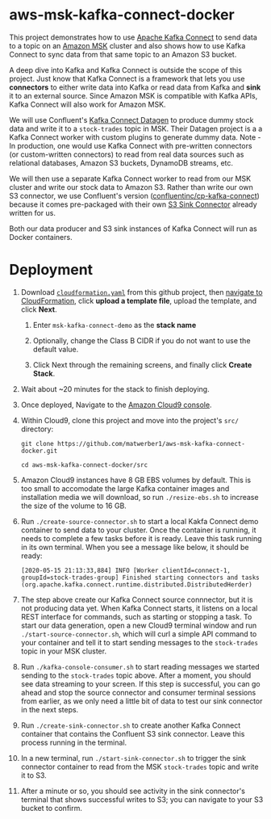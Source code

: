 # aws-msk-kafka-connect-docker

This project demonstrates how to use [Apache Kafka Connect](https://kafka.apache.org/documentation/#connect) to send data to a topic on an [Amazon MSK](https://aws.amazon.com/msk/) cluster and also shows how to use Kafka Connect to sync data from that same topic to an Amazon S3 bucket. 

A deep dive into Kafka and Kafka Connect is outside the scope of this project. Just know that Kafka Connect is a framework that lets you use **connectors** to either write data into Kafka or read data from Kafka and **sink** it to an external source. Since Amazon MSK is compatible with Kafka APIs, Kafka Connect will also work for Amazon MSK. 

We will use Confluent's [Kafka Connect Datagen](https://www.confluent.io/hub/confluentinc/kafka-connect-datagen/) to produce dummy stock data and write it to a `stock-trades` topic in MSK. Their Datagen project is a a Kafka Connect worker with custom plugins to generate dummy data. Note - In production, one would use Kafka Connect with pre-written connectors (or custom-written connectors) to read from real data sources such as relational databases, Amazon S3 buckets, DynamoDB streams, etc.

We will then use a separate Kafka Connect worker to read from our MSK cluster and write our stock data to Amazon S3. Rather than write our own S3 connector, we use Confluent's version ([confluentinc/cp-kafka-connect](https://hub.docker.com/r/confluentinc/cp-kafka-connect)) because it comes pre-packaged with their own [S3 Sink Connector](https://docs.confluent.io/current/connect/kafka-connect-s3/index.html) already written for us.

Both our data producer and S3 sink instances of Kafka Connect will run as Docker containers. 

# Deployment

1. Download [`cloudformation.yaml`](https://github.com/matwerber1/aws-msk-kafka-connect-docker/raw/master/src/cloudformation.yaml) from this github project, then [navigate to CloudFormation](https://us-west-2.console.aws.amazon.com/cloudformation/home?#/stacks/create/template), click **upload a template file**, upload the template, and click **Next**.

    1. Enter `msk-kafka-connect-demo` as the **stack name**

    2. Optionally, change the Class B CIDR if you do not want to use the default value.

    3. Click Next through the remaining screens, and finally click **Create Stack**. 

2. Wait about ~20 minutes for the stack to finish deploying.

3. Once deployed, Navigate to the [Amazon Cloud9 console](https://us-west-2.console.aws.amazon.com/cloud9/home?).

4. Within Cloud9, clone this project and move into the project's `src/` directory:

    ```
    git clone https://github.com/matwerber1/aws-msk-kafka-connect-docker.git

    cd aws-msk-kafka-connect-docker/src
    ```

5. Amazon Cloud9 instances have 8 GB EBS volumes by default. This is too small to accomodate the large Kafka container images and installation media we will download, so run `./resize-ebs.sh` to increase the size of the volume to 16 GB.

5. Run `./create-source-connector.sh` to start a local Kakfa Connect demo container to send data to your cluster. Once the container is running, it needs to complete a few tasks before it is ready. Leave this task running in its own terminal. When you see a message like below, it should be ready: 
    
    ```
    [2020-05-15 21:13:33,884] INFO [Worker clientId=connect-1, groupId=stock-trades-group] Finished starting connectors and tasks (org.apache.kafka.connect.runtime.distributed.DistributedHerder)
    ```

5. The step above create our Kafka Connect source connnector, but it is not producing data yet. When Kafka Connect starts, it listens on a local REST interface for commands, such as starting or stopping a task. To start our data generation, open a new Cloud9 terminal window and run `./start-source-connector.sh`, which will curl a simple API command to your container and tell it to start sending messages to the `stock-trades` topic in your MSK cluster. 

6. Run `./kafka-console-consumer.sh` to start reading messages we started sending to the `stock-trades` topic above. After a moment, you should see data streaming to your screen. If this step is successful, you can go ahead and stop the source connector and consumer terminal sessions from earlier, as we only need a little bit of data to test our sink connector in the next steps.

7. Run `./create-sink-connector.sh` to create another Kafka Connect container that contains the Confluent S3 sink connector. Leave this process running in the terminal.

8. In a new terminal, run `./start-sink-connector.sh` to trigger the sink connector container to read from the MSK `stock-trades` topic and write it to S3. 

9. After a minute or so, you should see activity in the sink connector's terminal that shows successful writes to S3; you can navigate to your S3 bucket to confirm. 